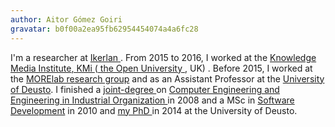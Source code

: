 ```yaml
---
author: Aitor Gómez Goiri
gravatar: b0f00a2ea95fb62954454074a4a6fc28
---
```


<p>
  I&apos;m a researcher at
  <span
    itemProp="affiliation"
    itemScope
    itemType="http://schema.org/Organization"
  >
    <a href="http://www.ikerlan.es">
      <span itemProp="name">Ikerlan</span>
    </a>
  </span>.
  From 2015 to 2016, I worked at the
  <span
    itemProp="affiliation"
    itemScope
    itemType="http://schema.org/Organization"
  >
    <span
      itemProp="department"
      itemScope
      itemType="http://schema.org/Organization"
    >
      <a href="http://kmi.open.ac.uk" itemProp="url">
        <span itemProp="name">Knowledge Media Institute</span>, KMi
      </a>
    </span>
    (<a href="http://www.open.ac.uk" itemProp="url">
      <span itemProp="name">the Open University</span>
    </a>, UK)
  </span>.
  Before 2015, I worked at the
  <a href="http://www.morelab.deusto.es/">MORElab research group</a> and
  as an Assistant Professor at the
  <a href="http://www.deusto.es/">University of Deusto</a>.
  <span
    itemProp="alumniOf"
    itemScope
    itemType="http://schema.org/Organization"
  >
    I finished a
    <a href="http://en.wikipedia.org/wiki/Double_degree">
      joint-degree
    </a>
    on
    <a href="http://www.deusto.es/servlet/Satellite/Estudio/1110478598746/_ingl/%231102609955027%231120828512741%231120828512859/0/c0/UniversidadDeusto/comun/render?tipoColeccion=Page">
      Computer Engineering and Engineering in Industrial Organization
    </a>
    in 2008 and a MSc in
    <a href="http://www.diss.deusto.es/">Software Development</a> in
    2010 and
    <a
      href="publications/gomezgoiri-semantic.html"
      style={boldStyle}
    >
      my PhD
    </a>
    in 2014 at the
    <span
      itemProp="affiliation"
      itemScope
      itemType="http://schema.org/Organization"
    >
      <span itemProp="name">University of Deusto</span>.
    </span>
  </span>
</p>
